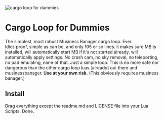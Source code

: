 ![cargo loop for dummies](https://images2.imgbox.com/18/99/JXr24Inp_o.png)
# Cargo Loop for Dummies  
The simplest, most robust Musiness Banager cargo loop. Ever.  
Idiot-proof, simple as can be, and only 105 or so lines. it makes sure MB is installed, will automatically start MB if it's not started already, will automatically apply settings.
No crash cam, no sky removal, no teleporting, no pad emulating, none of that. Just a simple loop. 
This is no more safe nor dangerous than the other cargo loop luas [already] out there and musinessbanager. **Use at your own risk.**
(This obviously requires musiness banager.)  
  
## Install  
Drag everything except the readme.md and LICENSE file into your Lua Scripts. Done.
